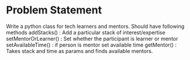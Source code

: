 # Problem Statement
Write a python class for tech learners and mentors. Should have following methods
    addStacks() : Add a particular stack of interest/expertise
    setMentorOrLearner() : Set whether the participant is learner or mentor
    setAvailableTime() : if person is mentor set available time
    getMentor() : Takes stack and time as params and finds available mentors.
